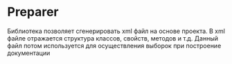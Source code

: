 # Preparer

Библиотека позволяет сгенерировать xml файл на основе проекта. В xml файле отражается 
структура классов, свойств, методов и т.д. Данный файл потом используется для осуществления выборок при построение документации